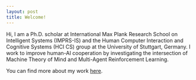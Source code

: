 ```yaml
---
layout: post
title: Welcome!
---
```


Hi, I am a Ph.D. scholar at International Max Plank Research School on Intelligent Systems (IMPRS-IS) and the Human Computer Interaction and Cognitive Systems (HCI CS) group at the University of Stuttgart, Germany. 
I work to improve human-AI cooperation by investigating the intersection of Machine Theory of Mind and Multi-Agent Reinforcement Learning.

You can find more about my work [here](https://www.perceptualui.org/people/ruhdorfer/).